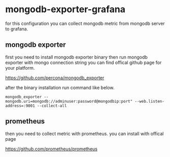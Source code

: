 # mongodb-exporter-grafana

for this configuration you can collect mongodb metric from mongodb server to grafana.

## mongodb exporter

first you need to install mongodb exporter binary then run mongodb exporter with mongo connection string
you can find offical github page for your platform.

https://github.com/percona/mongodb_exporter 

after the binary installation run command like below. 

```
mongodb_exporter --mongodb.uri=mongodb://adminuser:password@mongodbip:port" --web.listen-address=:9001 --collect-all
```

## prometheus 

then you need to collect metric with prometheus. you can install with offical page

https://github.com/prometheus/prometheus


